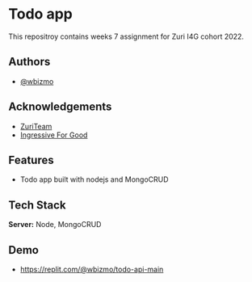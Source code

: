 
# Todo app

This repositroy contains weeks 7 assignment for Zuri I4G cohort 2022.


## Authors

- [@wbizmo](https://www.github.com/wbizmo)


## Acknowledgements

 - [ZuriTeam](https://zuri.team)
 - [Ingressive For Good](https://ingressive.org)


## Features

- Todo app built with nodejs and MongoCRUD


## Tech Stack

**Server:** Node, MongoCRUD


## Demo

- https://replit.com/@wbizmo/todo-api-main
